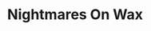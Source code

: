 ---
title: "Nightmares On Wax"
summary: "The longest serving artist on the Warp Records roster. Originally founded in 1988 by George \"DJ E.A.S.E.\" Evelyn and Kevin \"Boywonder\" Harper. Harper left before the release of Smokers Delight. When playing live they were also joined by MC Toz 180 and guitarist Chris Dawkins."
image: "nightmares-on-wax.jpg"
apple_music_artist_url: "https://music.apple.com/gb/artist/nightmares-on-wax/39883158"
wikipedia_url: "none"
---